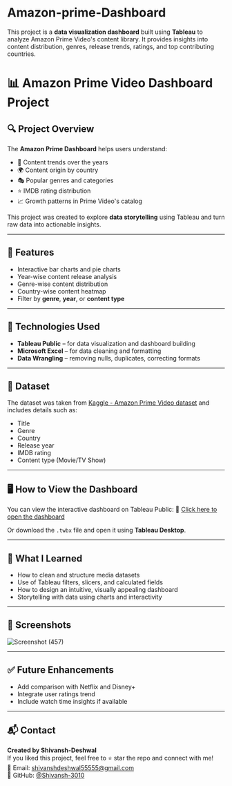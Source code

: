 # Amazon-prime-Dashboard
This project is a **data visualization dashboard** built using **Tableau** to analyze Amazon Prime Video's content library. It provides insights into content distribution, genres, release trends, ratings, and top contributing countries.
# 📊 Amazon Prime Video Dashboard Project
## 🔍 Project Overview

The **Amazon Prime Dashboard** helps users understand:

- 📅 Content trends over the years
- 🌍 Content origin by country
- 🎭 Popular genres and categories
- ⭐ IMDB rating distribution
- 📈 Growth patterns in Prime Video's catalog

This project was created to explore **data storytelling** using Tableau and turn raw data into actionable insights.

---

## 📌 Features

- Interactive bar charts and pie charts
- Year-wise content release analysis
- Genre-wise content distribution
- Country-wise content heatmap
- Filter by **genre**, **year**, or **content type**

---

## 🧰 Technologies Used

- **Tableau Public** – for data visualization and dashboard building
- **Microsoft Excel** – for data cleaning and formatting
- **Data Wrangling** – removing nulls, duplicates, correcting formats

---

## 📂 Dataset

The dataset was taken from [Kaggle - Amazon Prime Video dataset](https://www.kaggle.com/datasets) and includes details such as:
- Title
- Genre
- Country
- Release year
- IMDB rating
- Content type (Movie/TV Show)

---

## 🖥️ How to View the Dashboard

You can view the interactive dashboard on Tableau Public:
🔗 [Click here to open the dashboard](https://public.tableau.com/your-link)

Or download the `.twbx` file and open it using **Tableau Desktop**.

---

## 🧠 What I Learned

- How to clean and structure media datasets
- Use of Tableau filters, slicers, and calculated fields
- How to design an intuitive, visually appealing dashboard
- Storytelling with data using charts and interactivity

---

## 📌 Screenshots


![Screenshot (457)](https://github.com/user-attachments/assets/6e761bd8-e413-44d7-af02-ec2aa39b1785)

---

## ✅ Future Enhancements

- Add comparison with Netflix and Disney+
- Integrate user ratings trend
- Include watch time insights if available

---

## 📬 Contact

**Created by Shivansh-Deshwal**  
If you liked this project, feel free to ⭐ star the repo and connect with me!  
📧 Email: shivanshdeshwal55555@gmail.com  
🔗 GitHub: [@Shivansh-3010](https://github.com/Shivansh-3010)